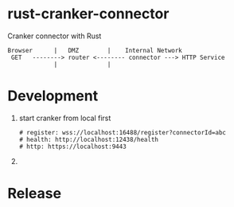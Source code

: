 # rust-cranker-connector

Cranker connector with Rust


    Browser      |   DMZ        |    Internal Network
     GET   --------> router <-------- connector ---> HTTP Service
                 |              |

# Development

1. start cranker from local first
    ```text
    # register: wss://localhost:16488/register?connectorId=abc
    # health: http://localhost:12438/health
    # http: https://localhost:9443
    ```
2. 

# Release
